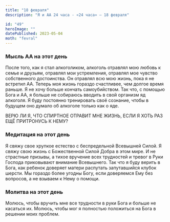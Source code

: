 ```yaml
---
title: "18 февраля"
description: "Я и АА 24 часа - «24 часа» — 18 февраля"

id: "49"
heroImage: ""
datePublished: 2023-05-04
moth: "fevral"
---
```


### Мысль АА на этот день

После того, как я стал алкоголиком, алкоголь отравлял мою любовь к семье и
друзьям, отравлял мои устремления, отравлял мое чувство собственного
достоинства. Он отравлял всю мою жизнь, пока я не встретил АА. Теперь моя
жизнь гораздо счастливее, чем долгое время раньше. Я не хочу больше кончать
самоубийством. Так что, с помощью Бога и АА, я больше не собираюсь вводить в
свой организм яд алкоголя. Я буду постоянно тренировать своё сознание, чтобы в
будущем оно думало об алкоголе только как о яде.

ВЕРЮ ЛИ Я, ЧТО СПИРТНОЕ ОТРАВИТ МНЕ ЖИЗНЬ, ЕСЛИ Я ХОТЬ РАЗ ЕЩЁ ПРИТРОНУСЬ К
НЕМУ?

### Медитация на этот день

Я свяжу свое хрупкое естество с беспредельной Всевышней Силой. Я свяжу свою
жизнь с Божественной Силой Добра в этом мире. И не страстные призывы, а тихое
вручение всех трудностей и тревог в Руки Господа приковывают внимание
Всевышнего. Так что я буду верить в Бога, как ребенок доверяет матери
распутать запутавшийся клубок шерсти. Мы гораздо более угодны Богу, если
доверяемся Ему без вопросов, а не взываем к Нему о помощи.

### Молитва на этот день

Молюсь, чтобы вручить мне все трудности в руки Бога и больше не касаться их.
Молюсь, чтобы мог я полностью положиться на Бога в решении моих проблем.
